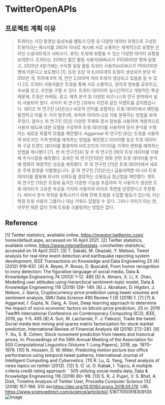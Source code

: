 # TwitterOpenAPIs
## 프로젝트 계획 이유
> 트위터는 사진·동영상·음성녹음·웹링크·단문 등 다양한 데이터 유형으로 구성된 트윗이라는 메시지를 280자 이내로 게시해 서로 소통하는 세계적으로 유명한 온라인 소셜네트워크 서비스다. 표1는 트윗에 포함될 수 있는 다양한 데이터 유형을 보여준다. 트위터는 2018년 월간 활동 사용자(MAU)가 3억3600만 명에 달했고, 2020년 4분기에는 수익형 일일 활동 트위터 사용자(mDAU)가 1억9200만 명에 이른다고 보도했다 [1]. 또한 초당 약 6,000개의 트윗이 생성되어 분당 약 350만 개, 하루에 5억 개, 연간 2,000억 개의 트윗이 생성되고 있음을 알 수 있다 [2].
>트위터 사용자들은 트윗을 통해 서로 소통하고, 생각과 정보를 공유하고, 속보를 얻고, 조언을 구할 수 있다. 트위터 데이터의 실시간적이고 개방적인 특성 때문에, 트윗은 마케팅, 광고, 예측 분석 등 다양한 비즈니스와 연구 분야에서 널리 사용되어 왔다. 사카키 외 연구진 [3]에서 지진과 같은 이벤트를 감지했습니다. 레이즈 외 연구진 [4]은(는) 비유적 언어를 포함하는 트윗 데이터에서 패턴을 발견하고 이를 두 가지 범주(즉, 유머와 아이러니)로 자동 분류하는 방법을 보여주었다. 알마스 외 연구진 [5]은 다양한 주제와 정서 정보를 사용하여 계층적으로 사용자 태도에 대한 모델을 구성하여 트윗 데이터를 사용하여 정서 분석을 수행하는 새로운 확률적 모델을 제안했다. Aggarwal 외 연구진 [6]는 트윗을 사용하여 비트코인 가격 변화를 예측하는 방법을 제안했고 아브라함 등은 트윗 데이터와 구글 트렌드 데이터를 활용하여 비트코인과 이더리움 가격의 변화를 예측하는 방법을 제시했다 [7]. 썬 외 연구진[8] 및 쑤 외 연구진 [9]이 트윗 데이터를 이용해 주식시장을 예측했다. 호세인 외 연구진[10]은 영화 관련 트윗 데이터를 분석해 영화의 재정적인 성공을 예측했다. 루 외 연구진 [11]은 트윗 데이터에서 새로운 주제 동향을 식별했습니다. 굴 외 연구진 [12]은(는) 금융대책뿐 아니라 트윗 데이터를 활용해 회사의 신뢰도를 결정하는 신용등급 접근법을 제안했다. 렛트 외 연구진 [13]은 트윗에 숨겨진 다양한 기능을 추출하여 각 사용자가 생성한 트윗 데이터가 고유한 속성을 가지며 사용자의 라이프 측면을 반영한다고 주장했다. 따라서 분석 목적을 충족시키기 위해 전체 트윗을 수집할 필요가 있는데, 이는 특정 트윗 사용자 그룹이나 대상 키워드 집합일 수 있다. 그러나 우리가 아는 한, 아무런 제한 없이 전체 트윗을 크롤링하는 방법은 없다. 

## Reference
[1]	Twitter statistics, available online, https://investor.twitterinc.com/ home/default.aspx, accessed on 14 April 2021. 
[2]	Twitter statistics, available online, https://www.internetlivestats. com/twitter-statistics/, accessed on 14 April 2021. 
[3]	T. Sakaki, M. Okazaki, Y. Matsuo, Tweet analysis for real-time event detection and earthquake reporting system development, IEEE Transactions on Knowledge and Data Engineering 25 (4) (2012) 919–931. 
[4]	A. Reyes, P. Rosso, D. Buscaldi, From humor recognition to irony detection: The figurative language of social media, Data & Knowledge Engineering 74 (2012) 1–12. 485 
[5]	A. Almars, X. Li, X. Zhao, Modelling user attitudes using hierarchical sentiment-topic model, Data & Knowledge Engineering 119 (2019) 139– 149. 
[6]	J. Abraham, D. Higdon, J. Nelson, J. Ibarra, Cryptocurrency price prediction using tweet volumes and sentiment analysis, SMU Data Science 490 Review 1 (3) (2018) 1. 
[7]	[7] A. Aggarwal, I. Gupta, N. Garg, A. Goel, Deep learning approach to determine the impact of socio economic factors on bitcoin price prediction, 25 in: 2019 Twelfth International Conference on Contemporary Computing (IC3), IEEE, 2019, pp. 1–5. 495 
[8]	A. Sun, M. Lachanski, F. J. Fabozzi, Trade the tweet: Social media text mining and sparse matrix factorization for stock market prediction, International Review of Financial Analysis 48 (2016) 272–281. 
[9]	Y. Xu, S. B. Cohen, Stock movement prediction from tweets and historical prices, in: Proceedings of the 56th Annual Meeting of the Association for 500 Computational Linguistics (Volume 1: Long Papers), 2018, pp. 1970–1979. 
[10]	N. Hossein, D. W. Miller, Predicting motion picture box office performance using temporal tweet patterns, International Journal of Intelligent Computing and Cybernetics. 
[11]	R. Lu, Q. Yang, Trend analysis of news topics on twitter (2012). 
[12]	S. G¨ul, O. Kabak, I. Topcu, A multiple criteria credit rating approach ¨ 505 utilizing social media data, Data & Knowledge Engineering 116 (2018) 80– 99. 
[13]	S. R, J. Pujari, V. S. Bhat, A. Dixit, Timeline Analysis of Twitter User, Procedia Computer Science 132 (2018) 157–166. 510 doi:https://doi.org/10.1016/j.procs.2018.05.179. URL https://www.sciencedirect.com/science/article/pii/ S187705091830913X
![image](https://user-images.githubusercontent.com/49609287/123900420-01068300-d9a4-11eb-992b-11047cf0810a.png)
